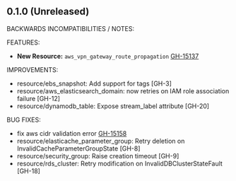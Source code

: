 ## 0.1.0 (Unreleased)

BACKWARDS INCOMPATIBILITIES / NOTES:

FEATURES:

* **New Resource:** `aws_vpn_gateway_route_propagation` [GH-15137](https://github.com/hashicorp/terraform/pull/15137)

IMPROVEMENTS:

* resource/ebs_snapshot: Add support for tags [GH-3]
* resource/aws_elasticsearch_domain: now retries on IAM role association failure [GH-12]
* resource/dynamodb_table: Expose stream_label attribute [GH-20]

BUG FIXES:

* fix aws cidr validation error [GH-15158](https://github.com/hashicorp/terraform/pull/15158)
* resource/elasticache_parameter_group: Retry deletion on InvalidCacheParameterGroupState [GH-8]
* resource/security_group: Raise creation timeout [GH-9]
* resource/rds_cluster: Retry modification on InvalidDBClusterStateFault [GH-18]
